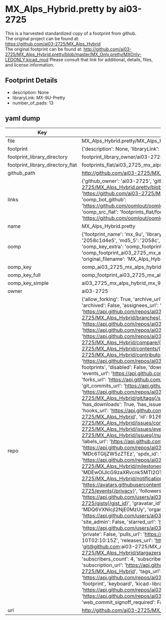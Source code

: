 # MX_Alps_Hybrid.pretty by ai03-2725  
This is a harvested standardized copy of a footprint from github.  
The original project can be found at:  
https://github.com/ai03-2725/MX_Alps_Hybrid  
The original footprint can be found at:
http://github.com/ai03-2725/MX_Alps_Hybrid.pretty/blob/master/MX_Only.pretty/MXOnly-LEDONLY.kicad_mod
Please consult that link for additional, details, files, and license information.  
## Footprint Details
* description: None  
* libraryLink: MX-9U-Pretty  
* number_of_pads: 13  
## yaml dump  
| Key | Value |  
| --- | --- |  
| file | MX_Alps_Hybrid.pretty/MX_Alps_Hybrid.pretty/MX-9U.kicad_mod |  
| footprint | {'description': None, 'libraryLink': 'MX-9U-Pretty', 'number_of_pads': 13} |  
| footprint_library_directory | footprint_library_owner/ai03-2725_MX_Alps_Hybrid.pretty |  
| footprint_library_directory_flat | footprints_flat/ai03_2725_mx_alps_hybrid_mx_9u/working |  
| github_path | http://github.com/ai03-2725/MX_Alps_Hybrid.pretty/blob/master/MX_Alps_Hybrid.pretty/MX-9U.kicad_mod |  
| links | {'github_owner': 'ai03-2725', 'github_repo_name': 'MX_Alps_Hybrid', 'github_src': 'http://github.com/ai03-2725/MX_Alps_Hybrid.pretty/blob/master/MX_Only.pretty/MXOnly-LEDONLY.kicad_mod', 'github_src_repo': 'https://github.com/ai03-2725/MX_Alps_Hybrid', 'oomp_bot': 'footprints/ai03_2725_mx_alps_hybrid_mx_9u/working', 'oomp_bot_github': 'https://github.com/oomlout/oomlout_oomp_footprint_bot/tree/main/footprints/ai03_2725_mx_alps_hybrid_mx_9u/working', 'oomp_src_flat': 'footprints_flat/footprints_flat/ai03_2725_mx_alps_hybrid_mx_9u/working', 'oomp_src_flat_github': 'https://github.com/oomlout/oomlout_oomp_footprint_src/tree/main/footprints_flat/ai03_2725_mx_alps_hybrid_mx_9u/working'} |  
| name | MX_Alps_Hybrid.pretty |  
| oomp | {'footprint_name': 'mx_9u', 'library_name': 'mx_alps_hybrid', 'md5': '2058c1d4e5be6d8537c5db30e706e400', 'md5_10': '2058c1d4e5', 'md5_5': '2058c', 'md5_6': '2058c1', 'oomp_key': 'oomp_ai03_2725_mx_alps_hybrid_mx_9u', 'oomp_key_extra': 'oomp_footprint_ai03_2725_mx_alps_hybrid_mx_9u', 'oomp_key_full': 'oomp_footprint_ai03_2725_mx_alps_hybrid_mx_9u_2058c1', 'oomp_key_simple': 'ai03_2725_mx_alps_hybrid_mx_9u', 'original_filename': 'MX_Alps_Hybrid.pretty/MX_Alps_Hybrid.pretty/MX-9U.kicad_mod', 'owner_name': 'ai03_2725'} |  
| oomp_key | oomp_ai03_2725_mx_alps_hybrid_mx_9u |  
| oomp_key_full | oomp_footprint_ai03_2725_mx_alps_hybrid_mx_9u |  
| oomp_key_simple | ai03_2725_mx_alps_hybrid_mx_9u |  
| owner | ai03-2725 |  
| repo | {'allow_forking': True, 'archive_url': 'https://api.github.com/repos/ai03-2725/MX_Alps_Hybrid/{archive_format}{/ref}', 'archived': False, 'assignees_url': 'https://api.github.com/repos/ai03-2725/MX_Alps_Hybrid/assignees{/user}', 'blobs_url': 'https://api.github.com/repos/ai03-2725/MX_Alps_Hybrid/git/blobs{/sha}', 'branches_url': 'https://api.github.com/repos/ai03-2725/MX_Alps_Hybrid/branches{/branch}', 'clone_url': 'https://github.com/ai03-2725/MX_Alps_Hybrid.git', 'collaborators_url': 'https://api.github.com/repos/ai03-2725/MX_Alps_Hybrid/collaborators{/collaborator}', 'comments_url': 'https://api.github.com/repos/ai03-2725/MX_Alps_Hybrid/comments{/number}', 'commits_url': 'https://api.github.com/repos/ai03-2725/MX_Alps_Hybrid/commits{/sha}', 'compare_url': 'https://api.github.com/repos/ai03-2725/MX_Alps_Hybrid/compare/{base}...{head}', 'contents_url': 'https://api.github.com/repos/ai03-2725/MX_Alps_Hybrid/contents/{+path}', 'contributors_url': 'https://api.github.com/repos/ai03-2725/MX_Alps_Hybrid/contributors', 'created_at': '2017-05-14T20:33:20Z', 'default_branch': 'master', 'deployments_url': 'https://api.github.com/repos/ai03-2725/MX_Alps_Hybrid/deployments', 'description': 'KiCad Library of custom MX-Alps footprints', 'disabled': False, 'downloads_url': 'https://api.github.com/repos/ai03-2725/MX_Alps_Hybrid/downloads', 'events_url': 'https://api.github.com/repos/ai03-2725/MX_Alps_Hybrid/events', 'fork': False, 'forks': 134, 'forks_count': 134, 'forks_url': 'https://api.github.com/repos/ai03-2725/MX_Alps_Hybrid/forks', 'full_name': 'ai03-2725/MX_Alps_Hybrid', 'git_commits_url': 'https://api.github.com/repos/ai03-2725/MX_Alps_Hybrid/git/commits{/sha}', 'git_refs_url': 'https://api.github.com/repos/ai03-2725/MX_Alps_Hybrid/git/refs{/sha}', 'git_tags_url': 'https://api.github.com/repos/ai03-2725/MX_Alps_Hybrid/git/tags{/sha}', 'git_url': 'git://github.com/ai03-2725/MX_Alps_Hybrid.git', 'has_discussions': False, 'has_downloads': True, 'has_issues': True, 'has_pages': False, 'has_projects': True, 'has_wiki': True, 'homepage': None, 'hooks_url': 'https://api.github.com/repos/ai03-2725/MX_Alps_Hybrid/hooks', 'html_url': 'https://github.com/ai03-2725/MX_Alps_Hybrid', 'id': 91269815, 'is_template': False, 'issue_comment_url': 'https://api.github.com/repos/ai03-2725/MX_Alps_Hybrid/issues/comments{/number}', 'issue_events_url': 'https://api.github.com/repos/ai03-2725/MX_Alps_Hybrid/issues/events{/number}', 'issues_url': 'https://api.github.com/repos/ai03-2725/MX_Alps_Hybrid/issues{/number}', 'keys_url': 'https://api.github.com/repos/ai03-2725/MX_Alps_Hybrid/keys{/key_id}', 'labels_url': 'https://api.github.com/repos/ai03-2725/MX_Alps_Hybrid/labels{/name}', 'language': None, 'languages_url': 'https://api.github.com/repos/ai03-2725/MX_Alps_Hybrid/languages', 'license': {'key': 'mit', 'name': 'MIT License', 'node_id': 'MDc6TGljZW5zZTEz', 'spdx_id': 'MIT', 'url': 'https://api.github.com/licenses/mit'}, 'merges_url': 'https://api.github.com/repos/ai03-2725/MX_Alps_Hybrid/merges', 'milestones_url': 'https://api.github.com/repos/ai03-2725/MX_Alps_Hybrid/milestones{/number}', 'mirror_url': None, 'name': 'MX_Alps_Hybrid', 'network_count': 134, 'node_id': 'MDEwOlJlcG9zaXRvcnk5MTI2OTgxNQ==', 'notifications_url': 'https://api.github.com/repos/ai03-2725/MX_Alps_Hybrid/notifications{?since,all,participating}', 'open_issues': 3, 'open_issues_count': 3, 'owner': {'avatar_url': 'https://avatars.githubusercontent.com/u/26614352?v=4', 'events_url': 'https://api.github.com/users/ai03-2725/events{/privacy}', 'followers_url': 'https://api.github.com/users/ai03-2725/followers', 'following_url': 'https://api.github.com/users/ai03-2725/following{/other_user}', 'gists_url': 'https://api.github.com/users/ai03-2725/gists{/gist_id}', 'gravatar_id': '', 'html_url': 'https://github.com/ai03-2725', 'id': 26614352, 'login': 'ai03-2725', 'node_id': 'MDQ6VXNlcjI2NjE0MzUy', 'organizations_url': 'https://api.github.com/users/ai03-2725/orgs', 'received_events_url': 'https://api.github.com/users/ai03-2725/received_events', 'repos_url': 'https://api.github.com/users/ai03-2725/repos', 'site_admin': False, 'starred_url': 'https://api.github.com/users/ai03-2725/starred{/owner}{/repo}', 'subscriptions_url': 'https://api.github.com/users/ai03-2725/subscriptions', 'type': 'User', 'url': 'https://api.github.com/users/ai03-2725'}, 'private': False, 'pulls_url': 'https://api.github.com/repos/ai03-2725/MX_Alps_Hybrid/pulls{/number}', 'pushed_at': '2022-11-10T02:10:15Z', 'releases_url': 'https://api.github.com/repos/ai03-2725/MX_Alps_Hybrid/releases{/id}', 'size': 415, 'ssh_url': 'git@github.com:ai03-2725/MX_Alps_Hybrid.git', 'stargazers_count': 326, 'stargazers_url': 'https://api.github.com/repos/ai03-2725/MX_Alps_Hybrid/stargazers', 'statuses_url': 'https://api.github.com/repos/ai03-2725/MX_Alps_Hybrid/statuses/{sha}', 'subscribers_count': 4, 'subscribers_url': 'https://api.github.com/repos/ai03-2725/MX_Alps_Hybrid/subscribers', 'subscription_url': 'https://api.github.com/repos/ai03-2725/MX_Alps_Hybrid/subscription', 'svn_url': 'https://github.com/ai03-2725/MX_Alps_Hybrid', 'tags_url': 'https://api.github.com/repos/ai03-2725/MX_Alps_Hybrid/tags', 'teams_url': 'https://api.github.com/repos/ai03-2725/MX_Alps_Hybrid/teams', 'temp_clone_token': None, 'topics': ['alps', 'cherry-mx', 'footprint', 'keyboard', 'kicad-library', 'mechanical-keyboard', 'mx-alps-hybrid'], 'trees_url': 'https://api.github.com/repos/ai03-2725/MX_Alps_Hybrid/git/trees{/sha}', 'updated_at': '2023-07-29T08:01:44Z', 'url': 'https://api.github.com/repos/ai03-2725/MX_Alps_Hybrid', 'visibility': 'public', 'watchers': 326, 'watchers_count': 326, 'web_commit_signoff_required': False} |  
| url | http://github.com/ai03-2725/MX_Alps_Hybrid.pretty |  

